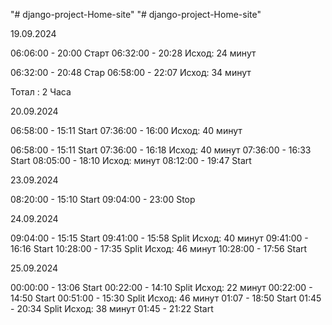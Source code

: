 "# django-project-Home-site" 
"# django-project-Home-site" 

19.09.2024

06:06:00 - 20:00 Старт
06:32:00 - 20:28 Исход: 24 минут

06:32:00 - 20:48 Стар
06:58:00 - 22:07 Исход: 34 минут

Тотал : 2 Часа

20.09.2024

06:58:00 - 15:11 Start
07:36:00 - 16:00 Исход: 40 минут

06:58:00 - 15:11 Start
07:36:00 - 16:18 Исход: 40 минут
07:36:00 - 16:33 Start
08:05:00 - 18:10 Исход:  минут
08:12:00 - 19:47 Start

23.09.2024

08:20:00 - 15:10 Start
09:04:00 - 23:00 Stop

24.09.2024

09:04:00 - 15:15 Start
09:41:00 - 15:58 Split Исход: 40 минут
09:41:00 - 16:16  Start
10:28:00 - 17:35  Split Исход: 46 минут
10:28:00 - 17:56  Start

25.09.2024

00:00:00 - 13:06  Start
00:22:00 - 14:10  Split  Исход: 22 минут
00:22:00 - 14:50  Start
00:51:00 - 15:30  Split  Исход: 46 минут
01:07 - 18:50  Start
01:45 - 20:34  Split  Исход: 38 минут
01:45 - 21:22  Start